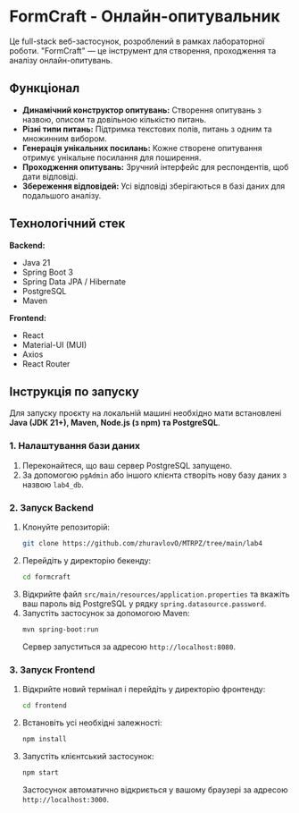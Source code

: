 # FormCraft - Онлайн-опитувальник

Це full-stack веб-застосунок, розроблений в рамках лабораторної роботи. "FormCraft" — це інструмент для створення, проходження та аналізу онлайн-опитувань.

## Функціонал

*   **Динамічний конструктор опитувань:** Створення опитувань з назвою, описом та довільною кількістю питань.
*   **Різні типи питань:** Підтримка текстових полів, питань з одним та множинним вибором.
*   **Генерація унікальних посилань:** Кожне створене опитування отримує унікальне посилання для поширення.
*   **Проходження опитувань:** Зручний інтерфейс для респондентів, щоб дати відповіді.
*   **Збереження відповідей:** Усі відповіді зберігаються в базі даних для подальшого аналізу.

## Технологічний стек

**Backend:**
*   Java 21
*   Spring Boot 3
*   Spring Data JPA / Hibernate
*   PostgreSQL
*   Maven

**Frontend:**
*   React
*   Material-UI (MUI)
*   Axios
*   React Router

## Інструкція по запуску

Для запуску проєкту на локальній машині необхідно мати встановлені **Java (JDK 21+), Maven, Node.js (з npm) та PostgreSQL**.

### 1. Налаштування бази даних

1.  Переконайтеся, що ваш сервер PostgreSQL запущено.
2.  За допомогою `pgAdmin` або іншого клієнта створіть нову базу даних з назвою `lab4_db`.

### 2. Запуск Backend

1.  Клонуйте репозиторій:
    ```bash
    git clone https://github.com/zhuravlovO/MTRPZ/tree/main/lab4
    ```
2.  Перейдіть у директорію бекенду:
    ```bash
    cd formcraft 
    ```
3.  Відкрийте файл `src/main/resources/application.properties` та вкажіть ваш пароль від PostgreSQL у рядку `spring.datasource.password`.
4.  Запустіть застосунок за допомогою Maven:
    ```bash
    mvn spring-boot:run
    ```
    Сервер запуститься за адресою `http://localhost:8080`.

### 3. Запуск Frontend

1.  Відкрийте новий термінал і перейдіть у директорію фронтенду:
    ```bash
    cd frontend
    ```
2.  Встановіть усі необхідні залежності:
    ```bash
    npm install
    ```
3.  Запустіть клієнтський застосунок:
    ```bash
    npm start
    ```
    Застосунок автоматично відкриється у вашому браузері за адресою `http://localhost:3000`.